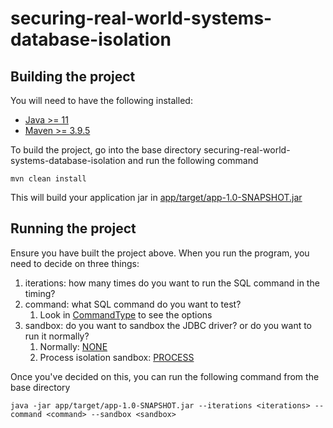 # securing-real-world-systems-database-isolation

## Building the project
You will need to have the following installed:
- [Java >= 11](https://openjdk.org/install/)
- [Maven >= 3.9.5](https://maven.apache.org/install.html)

To build the project, go into the base directory securing-real-world-systems-database-isolation and run the following command
```shell
mvn clean install
```

This will build your application jar in [app/target/app-1.0-SNAPSHOT.jar](app/target/app-1.0-SNAPSHOT.jar)

## Running the project
Ensure you have built the project above. When you run the program, you need to decide on three things:
1. iterations: how many times do you want to run the SQL command in the timing?
2. command: what SQL command do you want to test?
   1. Look in [CommandType](db/src/main/java/io/digit/commands/CommandType.java) to see the options
3. sandbox: do you want to sandbox the JDBC driver? or do you want to run it normally?
   1. Normally: [NONE](app/src/main/java/io/digit/sandbox/SandboxType.java)
   2. Process isolation sandbox: [PROCESS](app/src/main/java/io/digit/sandbox/SandboxType.java)

Once you've decided on this, you can run the following command from the base directory
```shell
java -jar app/target/app-1.0-SNAPSHOT.jar --iterations <iterations> --command <command> --sandbox <sandbox>
```